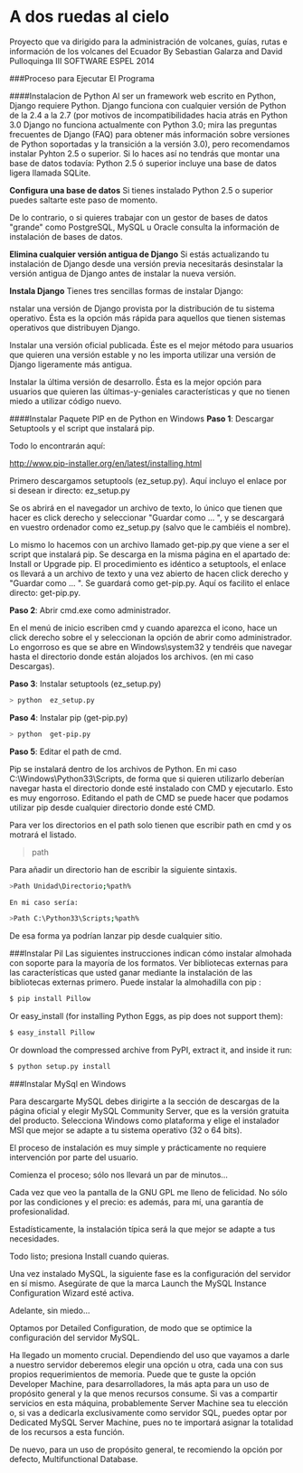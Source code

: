 A dos ruedas al cielo
==

Proyecto que va dirigido para la administración de volcanes, guías, rutas e información de los volcanes del Ecuador
By Sebastian Galarza and David Pulloquinga
III SOFTWARE ESPEL 2014


###Proceso para Ejecutar El Programa


####Instalacion de  Python
Al ser un framework web escrito en Python, Django requiere Python. Django funciona con cualquier versión de Python de la 2.4 a la 2.7 (por motivos de incompatibilidades hacia atrás en Python 3.0 Django no funciona actualmente con Python 3.0; mira las preguntas frecuentes de Django (FAQ) para obtener más información sobre versiones de Python soportadas y la transición a la versión 3.0), pero recomendamos instalar Pyhton 2.5 o superior. Si lo haces así no tendrás que montar una base de datos todavía: Python 2.5 ó superior incluye una base de datos ligera llamada SQLite.

**Configura una base de datos**
Si tienes instalado Python 2.5 o superior puedes saltarte este paso de momento.

De lo contrario, o si quieres trabajar con un gestor de bases de datos "grande" como PostgreSQL, MySQL u Oracle consulta la información de instalación de bases de datos.

**Elimina cualquier versión antigua de Django**
Si estás actualizando tu instalación de Django desde una versión previa necesitarás desinstalar la versión antigua de Django antes de instalar la nueva versión.

**Instala Django**
Tienes tres sencillas formas de instalar Django:

nstalar una versión de Django provista por la distribución de tu sistema operativo. Ésta es la opción más rápida para aquellos que tienen sistemas operativos que distribuyen Django.

Instalar una versión oficial publicada. Éste es el mejor método para usuarios que quieren una versión estable y no les importa utilizar una versión de Django ligeramente más antigua.

Instalar la última versión de desarrollo. Ésta es la mejor opción para usuarios que quieren las últimas-y-geniales características y que no tienen miedo a utilizar código nuevo.

####Instalar Paquete PIP en de Python en Windows
**Paso 1**: Descargar Setuptools y el script que instalará pip.

Todo lo encontrarán aquí:

http://www.pip-installer.org/en/latest/installing.html

Primero descargamos setuptools (ez_setup.py). Aquí incluyo el enlace por si desean ir directo: ez_setup.py

Se os abrirá en el navegador un archivo de texto, lo único que tienen que hacer es click derecho y seleccionar "Guardar como ... ", y se descargará en vuestro ordenador como ez_setup.py (salvo que le cambiéis el nombre).

Lo mismo lo hacemos con un archivo llamado get-pip.py que viene a ser el script que instalará pip. Se descarga en la misma página en el apartado de: Install or Upgrade pip. El procedimiento es idéntico a setuptools, el enlace os llevará a un archivo de texto y una vez abierto de hacen click derecho y "Guardar como ... ". Se guardará como get-pip.py. Aquí os facilito el enlace directo: get-pip.py. 

**Paso 2**: Abrir cmd.exe como administrador.

En el menú de inicio escriben cmd y cuando aparezca el icono, hace un click derecho sobre el y seleccionan la opción de abrir como administrador. Lo engorroso es que se abre en Windows\system32 y tendréis que navegar hasta el directorio donde están alojados los archivos. (en mi caso Descargas).

**Paso 3**: Instalar setuptools (ez_setup.py)
``` sh
> python  ez_setup.py

```

**Paso 4**: Instalar pip (get-pip.py)
```sh
> python  get-pip.py

```

**Paso 5**: Editar el path de cmd.

Pip se instalará dentro de los archivos de Python. En mi caso C:\Windows\Python33\Scripts\, de forma que si quieren utilizarlo deberían navegar hasta el directorio donde esté instalado con CMD y ejecutarlo. Esto es muy engorroso. Editando el path de CMD se puede hacer que podamos utilizar pip desde cualquier directorio donde esté CMD.

Para ver los directorios en el path solo tienen que escribir path en cmd y os motrará el listado.

> path

Para añadir un directorio han de escribir la siguiente sintaxis.
```sh
>Path Unidad\Directorio;%path%

En mi caso sería:

>Path C:\Python33\Scripts;%path%
```

De esa forma ya podrían lanzar pip desde cualquier sitio.

###Instalar Pil 
Las siguientes instrucciones indican cómo instalar almohada con soporte para la mayoría de los formatos. Ver bibliotecas externas para las características que usted ganar mediante la instalación de las bibliotecas externas primero. 
Puede instalar la almohadilla con pip :
```sh
$ pip install Pillow
```
Or easy_install (for installing Python Eggs, as pip does not support them):
```sh
$ easy_install Pillow
```
Or download the compressed archive from PyPI, extract it, and inside it run:
```sh
$ python setup.py install

```
###Instalar MySql en Windows

Para descargarte MySQL debes dirigirte a la sección de descargas de la página oficial y elegir MySQL Community Server, que es la versión gratuita del producto. Selecciona Windows como plataforma y elige el instalador MSI que mejor se adapte a tu sistema operativo (32 o 64 bits).

El proceso de instalación es muy simple y prácticamente no requiere intervención por parte del usuario.



Comienza el proceso; sólo nos llevará un par de minutos…



Cada vez que veo la pantalla de la GNU GPL me lleno de felicidad. No sólo por las condiciones y el precio: es además, para mí, una garantía de profesionalidad.



Estadísticamente, la instalación típica será la que mejor se adapte a tus necesidades.



Todo listo; presiona Install cuando quieras.



Una vez instalado MySQL, la siguiente fase es la configuración del servidor en sí mismo. Asegúrate de que la marca Launch the MySQL Instance Configuration Wizard esté activa.



Adelante, sin miedo…



Optamos por Detailed Configuration, de modo que se optimice la configuración del servidor MySQL.



Ha llegado un momento crucial. Dependiendo del uso que vayamos a darle a nuestro servidor deberemos elegir una opción u otra, cada una con sus propios requerimientos de memoria. Puede que te guste la opción Developer Machine, para desarrolladores, la más apta para un uso de propósito general y la que menos recursos consume. Si vas a compartir servicios en esta máquina, probablemente Server Machine sea tu elección o, si vas a dedicarla exclusivamente como servidor SQL, puedes optar por Dedicated MySQL Server Machine, pues no te importará asignar la totalidad de los recursos a esta función.



De nuevo, para un uso de propósito general, te recomiendo la opción por defecto, Multifunctional Database.
